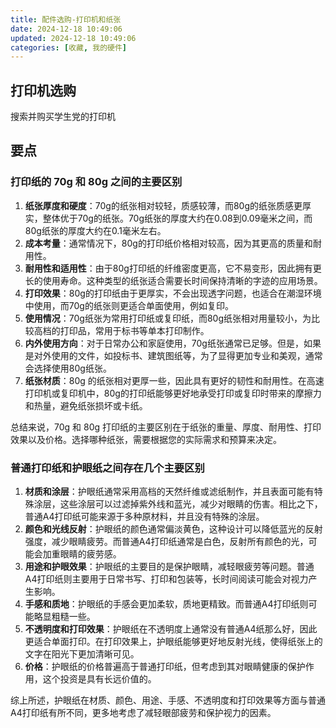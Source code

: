 ```yaml
---
title: 配件选购-打印机和纸张
date: 2024-12-18 10:49:06
updated: 2024-12-18 10:49:06
categories: [收藏, 我的硬件]
---
```


## 打印机选购

搜索并购买学生党的打印机

## 要点

### 打印纸的 70g 和 80g 之间的主要区别

1. **纸张厚度和硬度**：70g的纸张相对较轻，质感较薄，而80g的纸张质感更厚实，整体优于70g的纸张。70g纸张的厚度大约在0.08到0.09毫米之间，而80g纸张的厚度大约在0.1毫米左右。
2. **成本考量**：通常情况下，80g的打印纸价格相对较高，因为其更高的质量和耐用性。
3. **耐用性和适用性**：由于80g打印纸的纤维密度更高，它不易变形，因此拥有更长的使用寿命。这种类型的纸张适合需要长时间保持清晰的字迹的应用场景。
4. **打印效果**：80g的打印纸由于更厚实，不会出现透字问题，也适合在潮湿环境中使用，而70g的纸张则更适合单面使用，例如复印。
5. **使用情况**：70g纸张为常用打印纸或复印纸，而80g纸张相对用量较小，为比较高档的打印品，常用于标书等单本打印制作。
6. **内外使用方向**：对于日常办公和家庭使用，70g纸张通常已足够。但是，如果是对外使用的文件，如投标书、建筑图纸等，为了显得更加专业和美观，通常会选择使用80g纸张。
7. **纸张材质**：80g 的纸张相对更厚一些，因此具有更好的韧性和耐用性。在高速打印机或复印机中，80g的打印纸能够更好地承受打印或复印时带来的摩擦力和热量，避免纸张损坏或卡纸。

总结来说，70g 和 80g 打印纸的主要区别在于纸张的重量、厚度、耐用性、打印效果以及价格。选择哪种纸张，需要根据您的实际需求和预算来决定。

### 普通打印纸和护眼纸之间存在几个主要区别

1. **材质和涂层**：护眼纸通常采用高档的天然纤维或滤纸制作，并且表面可能有特殊涂层，这些涂层可以过滤掉紫外线和蓝光，减少对眼睛的伤害。相比之下，普通A4打印纸可能来源于多种原材料，并且没有特殊的涂层。
2. **颜色和光线反射**：护眼纸的颜色通常偏淡黄色，这种设计可以降低蓝光的反射强度，减少眼睛疲劳。而普通A4打印纸通常是白色，反射所有颜色的光，可能会加重眼睛的疲劳感。
3. **用途和护眼效果**：护眼纸的主要目的是保护眼睛，减轻眼疲劳等问题。普通A4打印纸则主要用于日常书写、打印和包装等，长时间阅读可能会对视力产生影响。
4. **手感和质地**：护眼纸的手感会更加柔软，质地更精致。而普通A4打印纸则可能略显粗糙一些。
5. **不透明度和打印效果**：护眼纸在不透明度上通常没有普通A4纸那么好，因此更适合单面打印。在打印效果上，护眼纸能够更好地反射光线，使得纸张上的文字在阳光下更加清晰可见。
6. **价格**：护眼纸的价格普遍高于普通打印纸，但考虑到其对眼睛健康的保护作用，这个投资是具有长远价值的。

综上所述，护眼纸在材质、颜色、用途、手感、不透明度和打印效果等方面与普通A4打印纸有所不同，更多地考虑了减轻眼部疲劳和保护视力的因素。

